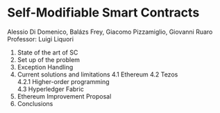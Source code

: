 # Self-Modifiable Smart Contracts

Alessio Di Domenico, Balázs Frey, Giacomo Pizzamiglio, Giovanni Ruaro  
Professor: Luigi Liquori

1. State of the art of SC
2. Set up of the problem 
3. Exception Handling
4. Current solutions and limitations
   4.1 Ethereum
   4.2 Tezos  
      4.2.1 Higher-order programming  
   4.3 Hyperledger Fabric  
5. Ethereum Improvement Proposal 
6. Conclusions 
